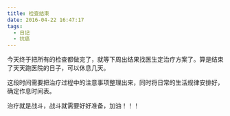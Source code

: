 ```yaml
---
title: 检查结束
date: 2016-04-22 16:47:17
tags:
  - 日记
  - 抗癌
---
```


今天终于把所有的检查都做完了，就等下周出结果找医生定治疗方案了。算是结束了天天跑医院的日子，可以休息几天。

这段时间需要把治疗过程中的注意事项整理出来，同时将日常的生活规律安排好，确定作息时间表。

治疗就是战斗，战斗就需要好好准备，加油！！！
